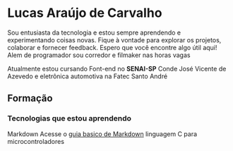 # Lucas Araújo de Carvalho

Sou entusiasta da tecnologia e estou sempre aprendendo e experimentando coisas novas. Fique à vontade para explorar os projetos, colaborar e fornecer feedback. Espero que você encontre algo útil aqui! Alem de programador sou corredor e filmaker nas horas vagas

Atualmente estou cursando Font-end no **SENAI-SP** Conde José Vicente de Azevedo e eletrônica automotiva na Fatec Santo André 

## Formação

### Tecnologias que estou aprendendo 
Markdown
Acesse o [guia basico de Markdown](https://docs.pipz.com/central-de-ajuda/learning-center/guia-basico-de-markdown#open)
linguagem C para microcontroladores


<!--
**lucasaraujo014/lucasaraujo014** is a ✨ _special_ ✨ repository because its `README.md` (this file) appears on your GitHub profile.

Here are some ideas to get you started:

- 🔭 I’m currently working on ...
- 🌱 I’m currently learning ...
- 👯 I’m looking to collaborate on ...
- 🤔 I’m looking for help with ...
- 💬 Ask me about ...
- 📫 How to reach me: ...
- 😄 Pronouns: ...
- ⚡ Fun fact: ...
-->

